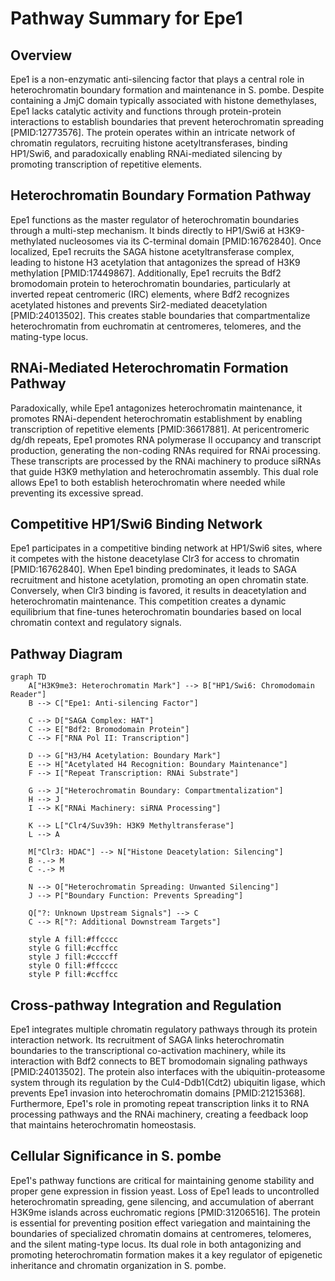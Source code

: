 # Pathway Summary for Epe1

## Overview

Epe1 is a non-enzymatic anti-silencing factor that plays a central role in heterochromatin boundary formation and maintenance in S. pombe. Despite containing a JmjC domain typically associated with histone demethylases, Epe1 lacks catalytic activity and functions through protein-protein interactions to establish boundaries that prevent heterochromatin spreading [PMID:12773576]. The protein operates within an intricate network of chromatin regulators, recruiting histone acetyltransferases, binding HP1/Swi6, and paradoxically enabling RNAi-mediated silencing by promoting transcription of repetitive elements.

## Heterochromatin Boundary Formation Pathway

Epe1 functions as the master regulator of heterochromatin boundaries through a multi-step mechanism. It binds directly to HP1/Swi6 at H3K9-methylated nucleosomes via its C-terminal domain [PMID:16762840]. Once localized, Epe1 recruits the SAGA histone acetyltransferase complex, leading to histone H3 acetylation that antagonizes the spread of H3K9 methylation [PMID:17449867]. Additionally, Epe1 recruits the Bdf2 bromodomain protein to heterochromatin boundaries, particularly at inverted repeat centromeric (IRC) elements, where Bdf2 recognizes acetylated histones and prevents Sir2-mediated deacetylation [PMID:24013502]. This creates stable boundaries that compartmentalize heterochromatin from euchromatin at centromeres, telomeres, and the mating-type locus.

## RNAi-Mediated Heterochromatin Formation Pathway

Paradoxically, while Epe1 antagonizes heterochromatin maintenance, it promotes RNAi-dependent heterochromatin establishment by enabling transcription of repetitive elements [PMID:36617881]. At pericentromeric dg/dh repeats, Epe1 promotes RNA polymerase II occupancy and transcript production, generating the non-coding RNAs required for RNAi processing. These transcripts are processed by the RNAi machinery to produce siRNAs that guide H3K9 methylation and heterochromatin assembly. This dual role allows Epe1 to both establish heterochromatin where needed while preventing its excessive spread.

## Competitive HP1/Swi6 Binding Network

Epe1 participates in a competitive binding network at HP1/Swi6 sites, where it competes with the histone deacetylase Clr3 for access to chromatin [PMID:16762840]. When Epe1 binding predominates, it leads to SAGA recruitment and histone acetylation, promoting an open chromatin state. Conversely, when Clr3 binding is favored, it results in deacetylation and heterochromatin maintenance. This competition creates a dynamic equilibrium that fine-tunes heterochromatin boundaries based on local chromatin context and regulatory signals.

## Pathway Diagram

```mermaid
graph TD
    A["H3K9me3: Heterochromatin Mark"] --> B["HP1/Swi6: Chromodomain Reader"]
    B --> C["Epe1: Anti-silencing Factor"]

    C --> D["SAGA Complex: HAT"]
    C --> E["Bdf2: Bromodomain Protein"]
    C --> F["RNA Pol II: Transcription"]

    D --> G["H3/H4 Acetylation: Boundary Mark"]
    E --> H["Acetylated H4 Recognition: Boundary Maintenance"]
    F --> I["Repeat Transcription: RNAi Substrate"]

    G --> J["Heterochromatin Boundary: Compartmentalization"]
    H --> J
    I --> K["RNAi Machinery: siRNA Processing"]

    K --> L["Clr4/Suv39h: H3K9 Methyltransferase"]
    L --> A

    M["Clr3: HDAC"] --> N["Histone Deacetylation: Silencing"]
    B -.-> M
    C -.-> M

    N --> O["Heterochromatin Spreading: Unwanted Silencing"]
    J --> P["Boundary Function: Prevents Spreading"]

    Q["?: Unknown Upstream Signals"] --> C
    C --> R["?: Additional Downstream Targets"]

    style A fill:#ffcccc
    style G fill:#ccffcc
    style J fill:#ccccff
    style O fill:#ffcccc
    style P fill:#ccffcc
```

## Cross-pathway Integration and Regulation

Epe1 integrates multiple chromatin regulatory pathways through its protein interaction network. Its recruitment of SAGA links heterochromatin boundaries to the transcriptional co-activation machinery, while its interaction with Bdf2 connects to BET bromodomain signaling pathways [PMID:24013502]. The protein also interfaces with the ubiquitin-proteasome system through its regulation by the Cul4-Ddb1(Cdt2) ubiquitin ligase, which prevents Epe1 invasion into heterochromatin domains [PMID:21215368]. Furthermore, Epe1's role in promoting repeat transcription links it to RNA processing pathways and the RNAi machinery, creating a feedback loop that maintains heterochromatin homeostasis.

## Cellular Significance in S. pombe

Epe1's pathway functions are critical for maintaining genome stability and proper gene expression in fission yeast. Loss of Epe1 leads to uncontrolled heterochromatin spreading, gene silencing, and accumulation of aberrant H3K9me islands across euchromatic regions [PMID:31206516]. The protein is essential for preventing position effect variegation and maintaining the boundaries of specialized chromatin domains at centromeres, telomeres, and the silent mating-type locus. Its dual role in both antagonizing and promoting heterochromatin formation makes it a key regulator of epigenetic inheritance and chromatin organization in S. pombe.